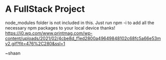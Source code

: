 # A FullStack Project
node_modules folder is not included in this. Just run npm -i to add all the necessary npm packages to your local device thanks!
https://i0.wp.com/www.printmag.com/wp-content/uploads/2021/02/4cbe8d_f1ed2800a49649848102c68fc5a66e53mv2.gif?fit=476%2C280&ssl=1


~shaan
